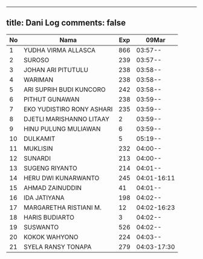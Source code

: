
---
title: Dani Log
comments: false
---

| No | Nama | Exp | 09Mar |
|-----|-----|-----|-----|
| 1 | YUDHA VIRMA ALLASCA | 866 | 03:57-- |
| 2 | SUROSO | 239 | 03:57-- |
| 3 | JOHAN ARI PITUTULU | 238 | 03:58-- |
| 4 | WARIMAN | 238 | 03:58-- |
| 5 | ARI SUPRIH BUDI KUNCORO | 242 | 03:58-- |
| 6 | PITHUT GUNAWAN | 238 | 03:59-- |
| 7 | EKO YUDISTIRO RONY ASHARI | 235 | 03:59-- |
| 8 | DJETLI MARISHANNO LITAAY | 2 | 03:59-- |
| 9 | HINU PULUNG MULIAWAN | 6 | 03:59-- |
| 10 | DULKAMIT | 5 | 05:19-- |
| 11 | MUKLISIN | 232 | 04:00-- |
| 12 | SUNARDI | 213 | 04:00-- |
| 13 | SUGENG RIYANTO | 214 | 04:01-- |
| 14 | HERU DWI KUNARWANTO | 245 | 04:01-16:11 |
| 15 | AHMAD ZAINUDDIN | 41 | 04:01-- |
| 16 | IDA JATIYANA | 198 | 04:02-- |
| 17 | MARGARETHA RISTIANI M. | 12 | 04:02-16:23 |
| 18 | HARIS BUDIARTO | 3 | 04:02-- |
| 19 | SUSWANTO | 526 | 04:02-- |
| 20 | KOKOK WAHYONO | 224 | 04:03-- |
| 21 | SYELA RANSY TONAPA | 279 | 04:03-17:30 |
